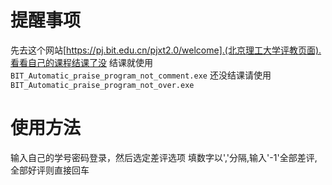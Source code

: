 # 提醒事项
先去这个网站[https://pj.bit.edu.cn/pjxt2.0/welcome].(北京理工大学评教页面).看看自己的课程结课了没
结课就使用`BIT_Automatic_praise_program_not_comment.exe`
还没结课请使用`BIT_Automatic_praise_program_not_over.exe`
# 使用方法
输入自己的学号密码登录，然后选定差评选项
填数字以','分隔,输入'-1'全部差评,全部好评则直接回车
